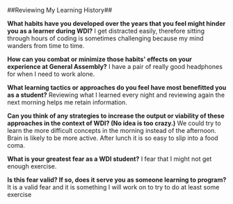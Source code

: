 ##Reviewing My Learning History##

**What habits have you developed over the years that you feel might hinder you as a learner during WDI?**
I get distracted easily, therefore sitting through hours of coding is sometimes challenging because my mind wanders from time to time.

**How can you combat or minimize those habits' effects on your experience at General Assembly?**
I have a pair of really good headphones for when I need to work alone.

**What learning tactics or approaches do you feel have most benefitted you as a student?**
Reviewing what I learned every night and reviewing again the next morning helps me retain information.

**Can you think of any strategies to increase the output or viability of these approaches in the context of WDI? (No idea is too crazy.)**
We could try to learn the more difficult concepts in the morning instead of the afternoon. Brain is likely to be more active. After lunch it is so easy to slip into a food coma.

**What is your greatest fear as a WDI student?**
I fear that I might not get enough exercise.

**Is this fear valid? If so, does it serve you as someone learning to program?**
It is a valid fear and it is something I will work on to try to do at least some exercise